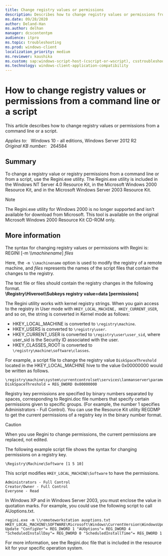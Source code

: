 ```yaml
---
title: Change registry values or permissions
description: Describes how to change registry values or permissions from a command line or a script.
ms.date: 09/28/2020
author: Deland-Han
ms.author: delhan
manager: dcscontentpm
audience: itpro
ms.topic: troubleshooting
ms.prod: windows-client
localization_priority: medium
ms.reviewer: kaushika
ms.custom: sap:windows-script-host-(cscript-or-wscript), csstroubleshoot
ms.technology: windows-client-application-compatibility
---
```

# How to change registry values or permissions from a command line or a script

This article describes how to change registry values or permissions from a command line or a script.

_Applies to:_ &nbsp; Windows 10 - all editions, Windows Server 2012 R2  
_Original KB number:_ &nbsp; 264584

## Summary

To change a registry value or registry permissions from a command line or from a script, use the Regini.exe utility. The Regini.exe utility is included in the Windows NT Server 4.0 Resource Kit, in the Microsoft Windows 2000 Resource Kit, and in the Microsoft Windows Server 2003 Resource Kit.

> [!NOTE]
> The Regini.exe utility for Windows 2000 is no longer supported and isn't available for download from Microsoft. This tool is available on the original Microsoft Windows 2000 Resource Kit CD-ROM only.

## More information

The syntax for changing registry values or permissions with Regini is:  
    REGINI [-m \\\\*machinename*] *files*

Here, the `-m \\machinename` option is used to modify the registry of a remote machine, and *files* represents the names of the script files that contain the changes to the registry.

The text file or files should contain the registry changes in the following format.  
    **\Registry\Hiveroot\Subkeys registry value=data [permissions]**  

The Regini utility works with kernel registry strings. When you gain access to the registry in User mode with `HKEY_LOCAL_MACHINE, HKEY_CURRENT_USER`, and so on, the string is converted in Kernel mode as follows:

- HKEY_LOCAL_MACHINE is converted to `\registry\machine`.
- HKEY_USERS is converted to `\registry\user`.
- HKEY_CURRENT_USER is converted to `\registry\user\user_sid`, where user_sid is the Security ID associated with the user.
- HKEY_CLASSES_ROOT is converted to `\registry\machine\software\classes`.

For example, a script file to change the registry value `DiskSpaceThreshold` located in the HKEY_LOCAL_MACHINE hive to the value 0x00000000 would be written as follows.

```console
\registry\machine\system\currentcontrolset\services\lanmanserver\parameters DiskSpaceThreshold = REG_DWORD 0x00000000
```

Registry key permissions are specified by binary numbers separated by spaces, corresponding to Regini.doc file numbers that specify certain permissions given to specific groups. (For example, the number 1 specifies Administrators - Full Control). You can use the Resource Kit utility REGDMP to get the current permissions of a registry key in the binary number format.

> [!CAUTION]
> When you use Regini to change permissions, the current permissions are replaced, not edited.

The following example script file shows the syntax for changing permissions on a registry key.

```console
\Registry\Machine\Software [1 5 10]
```

This script modifies `HKEY_LOCAL_MACHINE\Software` to have the permissions.

```console
Administrators - Full Control
Creator/Owner - Full Control
Everyone - Read
```

In Windows XP and in Windows Server 2003, you must enclose the value in quotation marks. For example, you could use the following script to call AUoptions.txt.

```console
regini.exe -m \\remoteworkstation auoptions.txt HKEY_LOCAL_MACHINE\SOFTWARE\Microsoft\Windows\CurrentVersion\WindowsUpdate\Auto Update "ConfigVer"= REG_DWORD 1 "AUOptions"= REG_DWORD 4 "ScheduledInstallDay"= REG_DWORD 0 "ScheduledInstallTime"= REG_DWORD 1
```

For more information, see the Regini.doc file that is included in the resource kit for your specific operation system.
